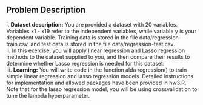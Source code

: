 ## Problem Description

i. **Dataset description:** You are provided a dataset with 20 variables. Variables x1 - x19
refer to the independent variables, while variable y is your dependent variable. Training
data is stored in the file data/regression-train.csv, and test data is stored in the file
data/regression-test.csv.  
ii. In this exercise, you will apply linear regression and Lasso regression methods to the dataset
supplied to you, and then compare their results to determine whether Lasso regression is
needed for this dataset:  
iii. **Learning:** You will write code in the function alda regression() to train simple
linear regression and lasso regression models. Detailed instructions for implementation and
allowed packages have been provided in hw3.R. Note that for the lasso regression model, you
will be using crossvalidation to tune the lambda hyperparameter.  